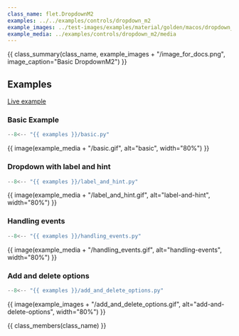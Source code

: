 ```yaml
---
class_name: flet.DropdownM2
examples: ../../examples/controls/dropdown_m2
example_images: ../test-images/examples/material/golden/macos/dropdown_m2
example_media: ../examples/controls/dropdown_m2/media
---
```


{{ class_summary(class_name, example_images + "/image_for_docs.png", image_caption="Basic DropdownM2") }}

## Examples

[Live example](https://flet-controls-gallery.fly.dev/input/dropdown)

### Basic Example

```python
--8<-- "{{ examples }}/basic.py"
```

{{ image(example_media + "/basic.gif", alt="basic", width="80%") }}


### Dropdown with label and hint

```python
--8<-- "{{ examples }}/label_and_hint.py"
```

{{ image(example_media + "/label_and_hint.gif", alt="label-and-hint", width="80%") }}


### Handling events

```python
--8<-- "{{ examples }}/handling_events.py"
```

{{ image(example_media + "/handling_events.gif", alt="handling-events", width="80%") }}



### Add and delete options

```python
--8<-- "{{ examples }}/add_and_delete_options.py"
```

{{ image(example_images + "/add_and_delete_options.gif", alt="add-and-delete-options", width="80%") }}


{{ class_members(class_name) }}
